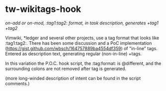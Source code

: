 # tw-wikitags-hook
_on-add or on-mod, :tag1:tag2: format, in task description, generates +tag1 +tag2_

Vimwiki, *ledger and several other projects, use a tag format that looks like :tag1:tag2:. 
There has been some discussion and a PoC implementation (https://gist.github.com/wbsch/164757889ba4554df359) of "in-line" tags.  Entered as description text, generating regular (non-in-line) +tags.

In this variation the P.O.C. hook script, the :tag:format: is @different, and the surrounding colons are not removed after tag is generated. 

(more long-winded description of intent can be found in the script comments.)

